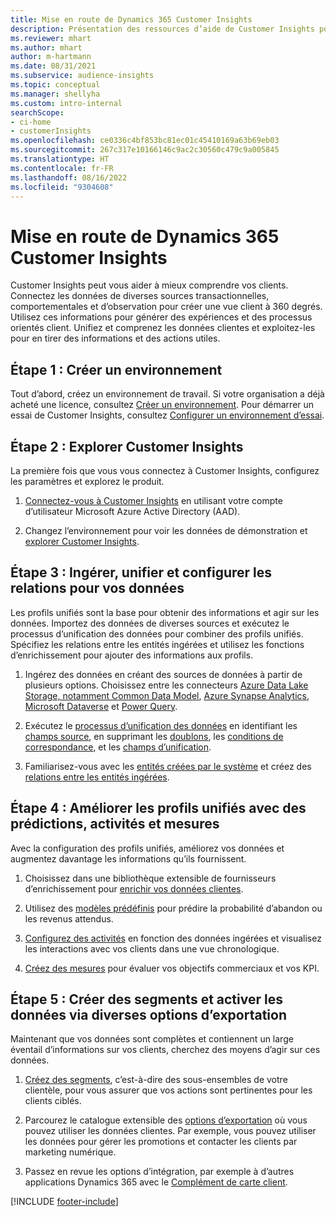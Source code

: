 ```yaml
---
title: Mise en route de Dynamics 365 Customer Insights
description: Présentation des ressources d’aide de Customer Insights pour un démarrage rapide.
ms.reviewer: mhart
ms.author: mhart
author: m-hartmann
ms.date: 08/31/2021
ms.subservice: audience-insights
ms.topic: conceptual
ms.manager: shellyha
ms.custom: intro-internal
searchScope:
- ci-home
- customerInsights
ms.openlocfilehash: ce0336c4bf853bc81ec01c45410169a63b69eb03
ms.sourcegitcommit: 267c317e10166146c9ac2c30560c479c9a005845
ms.translationtype: HT
ms.contentlocale: fr-FR
ms.lasthandoff: 08/16/2022
ms.locfileid: "9304608"
---
```

# <a name="get-started-with-dynamics-365-customer-insights"></a>Mise en route de Dynamics 365 Customer Insights

Customer Insights peut vous aider à mieux comprendre vos clients. Connectez les données de diverses sources transactionnelles, comportementales et d’observation pour créer une vue client à 360 degrés. Utilisez ces informations pour générer des expériences et des processus orientés client. Unifiez et comprenez les données clientes et exploitez-les pour en tirer des informations et des actions utiles.

## <a name="step-1-create-an-environment"></a>Étape 1 : Créer un environnement

Tout d’abord, créez un environnement de travail. Si votre organisation a déjà acheté une licence, consultez [Créer un environnement](create-environment.md). Pour démarrer un essai de Customer Insights, consultez [Configurer un environnement d’essai](trial-signup.md).

## <a name="step-2-explore-customer-insights"></a>Étape 2 : Explorer Customer Insights

La première fois que vous vous connectez à Customer Insights, configurez les paramètres et explorez le produit.

1. [Connectez-vous à Customer Insights](https://home.ci.ai.dynamics.com) en utilisant votre compte d’utilisateur Microsoft Azure Active Directory (AAD).

1. Changez l’environnement pour voir les données de démonstration et [explorer Customer Insights](home.md).

## <a name="step-3-ingest-unify-and-set-up-relationships-for-your-data"></a>Étape 3 : Ingérer, unifier et configurer les relations pour vos données

Les profils unifiés sont la base pour obtenir des informations et agir sur les données. Importez des données de diverses sources et exécutez le processus d’unification des données pour combiner des profils unifiés. Spécifiez les relations entre les entités ingérées et utilisez les fonctions d’enrichissement pour ajouter des informations aux profils.

1. Ingérez des données en créant des sources de données à partir de plusieurs options. Choisissez entre les connecteurs [Azure Data Lake Storage, notamment Common Data Model](connect-common-data-model.md), [Azure Synapse Analytics](connect-synapse.md), [Microsoft Dataverse](connect-dataverse-managed-lake.md) et [Power Query](connect-power-query.md).

1. Exécutez le [processus d’unification des données](data-unification.md) en identifiant les [champs source](map-entities.md), en supprimant les [doublons](remove-duplicates.md), les [conditions de correspondance](match-entities.md), et les [champs d’unification](merge-entities.md).

1. Familiarisez-vous avec les [entités créées par le système](entities.md) et créez des [relations entre les entités ingérées](relationships.md).

## <a name="step-4-enhance-unified-profiles-with-predictions-activities-and-measures"></a>Étape 4 : Améliorer les profils unifiés avec des prédictions, activités et mesures

Avec la configuration des profils unifiés, améliorez vos données et augmentez davantage les informations qu’ils fournissent.

1. Choisissez dans une bibliothèque extensible de fournisseurs d’enrichissement pour [enrichir vos données clientes](enrichment-hub.md).

1. Utilisez des [modèles prédéfinis](predictions-overview.md) pour prédire la probabilité d’abandon ou les revenus attendus.

1. [Configurez des activités](activities.md) en fonction des données ingérées et visualisez les interactions avec vos clients dans une vue chronologique.

1. [Créez des mesures](measures.md) pour évaluer vos objectifs commerciaux et vos KPI.

## <a name="step-5-create-segments-and-activate-data-through-various-export-options"></a>Étape 5 : Créer des segments et activer les données via diverses options d’exportation

Maintenant que vos données sont complètes et contiennent un large éventail d’informations sur vos clients, cherchez des moyens d’agir sur ces données.

1. [Créez des segments](segments.md), c’est-à-dire des sous-ensembles de votre clientèle, pour vous assurer que vos actions sont pertinentes pour les clients ciblés.

1. Parcourez le catalogue extensible des [options d’exportation](export-destinations.md) où vous pouvez utiliser les données clientes. Par exemple, vous pouvez utiliser les données pour gérer les promotions et contacter les clients par marketing numérique.

1. Passez en revue les options d’intégration, par exemple à d’autres applications Dynamics 365 avec le [Complément de carte client](customer-card-add-in.md).  


[!INCLUDE [footer-include](includes/footer-banner.md)]
